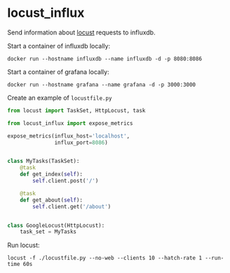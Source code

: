 # locust_influx

Send information about [locust](https://locust.io/) requests to influxdb.

Start a container of influxdb locally:

`docker run --hostname influxdb --name influxdb -d -p 8080:8086`

Start a container of grafana locally:

`docker run --hostname grafana --name grafana -d -p 3000:3000`

Create an example of `locustfile.py`

```python
from locust import TaskSet, HttpLocust, task

from locust_influx import expose_metrics

expose_metrics(influx_host='localhost',
               influx_port=8086)


class MyTasks(TaskSet):
    @task
    def get_index(self):
        self.client.post('/')

    @task
    def get_about(self):
        self.client.get('/about')


class GoogleLocust(HttpLocust):
    task_set = MyTasks
```

Run locust:

`locust -f ./locustfile.py --no-web --clients 10 --hatch-rate 1 --run-time 60s`
